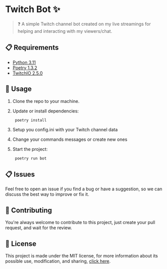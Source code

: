# Twitch Bot ✨

> ❓ A simple Twitch channel bot created on my live streamings for helping and interacting with my viewers/chat.

## 📋 Requirements

- [Python 3.11](https://www.python.org/)
- [Poetry 1.3.2](https://python-poetry.org/)
- [TwitchIO 2.5.0](https://twitchio.dev/en/latest/)

## 🔎 Usage

1. Clone the repo to your machine.
2. Update or install dependencies:
   
   ```console
    poetry install
    ```

3. Setup you config.ini with your Twitch channel data
4. Change your commands messages or create new ones
5. Start the project:
   
   ```console
    poetry run bot
    ```

## 📋 Issues

Feel free to open an issue if you find a bug or have a suggestion, so we can discuss the best way to improve or fix it.

## 👋 Contributing

You're always welcome to contribute to this project, just create your pull request, and wait for the review.

## 📜 License

This project is made under the MIT license, for more information about its possible use, modification, and sharing, [click here](LICENSE).
